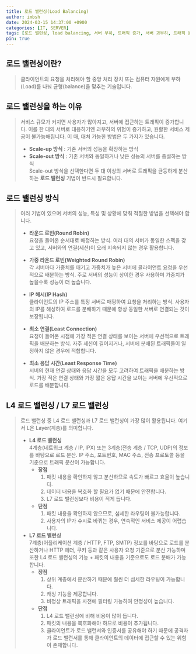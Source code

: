 ```yaml
---
title: 로드 밸런싱(Load Balancing)
author: imbsh
date: 2024-03-15 14:37:00 +0900
categories: [IT, SERVER]
tags: [로드 밸런싱, load balancing, 서버 부하, 트래픽 증가, 서버 과부하, 트래픽 분산, scale up, scale out]
pin: true
---
```


## 로드 밸런싱이란?
> 클라이언트의 요청을 처리해야 할 중앙 처리 장치 또는 컴퓨터 자원에게 부하(Load)를 나눠 균형(balance)을 맞추는 기술입니다.

## 로드 밸런싱을 하는 이유
> 서비스 규모가 커지면 사용자가 많아지고, 서버에 접근하는 트래픽이 증가합니다.
> 이를 한 대의 서버로 대응하기엔 과부하의 위험이 증가하고, 원활한 서비스 제공이 불가능해집니다.
> 이 때, 대처 가능한 방법은 두 가지가 있습니다.
> - **Scale-up 방식** : 기존 서버의 성능을 확장하는 방식
> - **Scale-out 방식** : 기존 서버와 동일하거나 낮은 성능의 서버를 증설하는 방식
> <br/> Scale-out 방식을 선택한다면 두 대 이상의 서버로 트래픽을 균등하게 분산하는 **로드 밸런싱** 기법이 반드시 필요합니다.

## 로드 밸런싱 방식
> 여러 기법이 있으며 서버의 성능, 특성 및 상황에 맞춰 적절한 방법을 선택해야 합니다.
> - **라운드 로빈(Round Robin)**
> <br/>요청을 들어온 순서대로 배정하는 방식. 여러 대의 서버가 동일한 스펙을 갖고 있고, 서버와의 연결(세션)이 오래 지속되지 않는 경우 활용합니다.
> 
> - **가중 라운드 로빈(Weighted Round Robin)**
> <br/>각 서버마다 가중치를 매기고 가중치가 높은 서버에 클라이언트 요청을 우선적으로 배분하는 방식. 주로 서버의 성능이 상이한 경우 사용하며 가중치가 높을수록 성능이 더 높습니다.
>
> - **IP 해시(IP Hash)**
> <br/>클라이언트의 IP 주소를 특정 서버로 매핑하여 요청을 처리하는 방식. 사용자의 IP를 해싱하여 로드를 분배하기 때문에 항상 동일한 서버로 연결되는 것이 보장됩니다.
>
> - **최소 연결(Least Connection)**
> <br/>요청이 들어온 시점에 가장 적은 연결 상태를 보이는 서버에 우선적으로 트래픽을 배분하는 방식. 자주 세션이 길어지거나, 서버에 분배된 트래픽들이 일정하지 않은 경우에 적합합니다.
>
> - **최소 응답 시간(Least Response Time)**
> <br/>서버의 현재 연결 상태와 응답 시간을 모두 고려하여 트래픽을 배분하는 방식. 가장 적은 연결 상태와 가장 짧은 응답 시간을 보이는 서버에 우선적으로 로드를 배분합니다.

## L4 로드 밸런싱 / L7 로드 밸런싱
> 로드 밸런싱 중 L4 로드 밸런싱과 L7 로드 밸런싱이 가장 많이 활용됩니다. 여기서 L은 Layer(계층)를 의미합니다.
> - **L4 로드 밸런싱**
> <br/>4계층(네트워크 계층 / IP, IPX) 또는 3계층(전송 계층 / TCP, UDP)의 정보를 바탕으로 로드 분산. IP 주소, 포트번호, MAC 주소, 전송 프로토콜 등을 기준으로 트래픽 분산이 가능합니다.
>   - **장점**
>     1. 패킷 내용을 확인하지 않고 분산하므로 속도가 빠르고 효율이 높습니다.
>     2. 데이터 내용을 복호화 할 필요가 없기 때문에 안전합니다.
>     3. L7 로드 밸런싱보다 비용이 적게 듭니다.
>   - **단점**
>     1. 패킷 내용을 확인하지 않으므로, 섬세한 라우팅이 불가능합니다.
>     2. 사용자의 IP가 수시로 바뀌는 경우, 연속적인 서비스 제공이 어렵습니다.
> - **L7 로드 밸런싱**
> <br/>7계층(어플리케이션 계층 / HTTP, FTP, SMTP) 정보를 바탕으로 로드를 분산하거나 HTTP 헤더, 쿠키 등과 같은 사용자 요청 기준으로 분산 가능하며 또한 L4 로드 밸런싱의 기능 + 패킷의 내용을 기준으로도 로드 분배가 가능합니다.
>   - **장점**
>     1. 상위 계층에서 분산하기 때문에 훨씬 더 섬세한 라우팅이 가능합니다.
>     2. 캐싱 기능을 제공합니다.
>     3. 비정상 트래픽을 사전에 필터링 가능하여 안정성이 높습니다.
>   - **단점**
>     1. L4 로드 밸런싱에 비해 비용이 많이 듭니다.
>     2. 패킷의 내용을 복호화해야 하므로 비용이 추가됩니다.
>     3. 클라이언트가 로드 밸런서와 인증서를 공유해야 하기 때문에 공격자가 로드 밸런서를 통해 클라이언트의 데이터에 접근할 수 있는 위험이 존재합니다.
